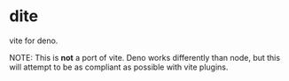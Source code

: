 # dite

vite for deno.

NOTE: This is **not** a port of vite. Deno works differently than node, but this
will attempt to be as compliant as possible with vite plugins.
